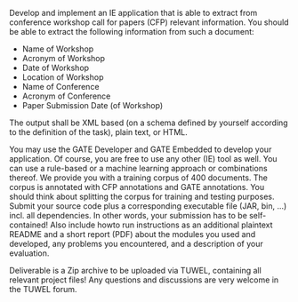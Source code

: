 
Develop and implement an IE application that is able to extract from conference workshop call for papers (CFP) relevant information. You should be able to extract the following information from such a document:

* Name of Workshop
* Acronym of Workshop
* Date of Workshop
* Location of Workshop
* Name of Conference
* Acronym of Conference
* Paper Submission Date (of Workshop)

The output shall be XML based (on a schema defined by yourself according to the definition of the task), plain text, or HTML.

You may use the GATE Developer and GATE Embedded to develop your application.
Of course, you are free to use any other (IE) tool as well.
You can use a rule-based or a machine learning approach or combinations thereof.
We provide you with a training corpus of 400 documents.
The corpus is annotated with CFP annotations and GATE annotations.
You should think about splitting the corpus for training and testing purposes.
Submit your source code plus a corresponding executable file (JAR, bin, ...) incl. all dependencies.
In other words, your submission has to be self-contained!
Also include howto run instructions as an additional plaintext README and a short report (PDF) about the modules you used and developed, any problems you encountered, and a description of your evaluation.

Deliverable is a Zip archive to be uploaded via TUWEL, containing all relevant project files! Any questions and discussions are very welcome in the TUWEL forum.
